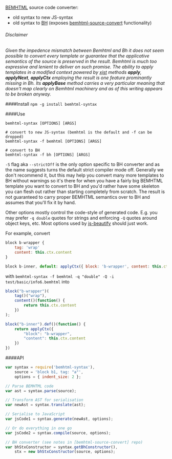 [BEMHTML] source code converter:
- old syntax to new JS-syntax
- old syntax to [BH] (exposes [bemhtml-source-convert] functionality)

###### Disclaimer ######
_Given the impedence mismatch between Bemhtml and Bh it does not seem possible to convert every template or 
guarantee that the applicative semantics of the source is preserved in the result. Bemhtml is much too expressive and lenient to deliver on such promise. The ability to apply templates in a modified context powered by [xjst] methods **apply**, **applyNext**, **applyCtx** employing the result is one feature prominantly missing in Bh. Its **applyBase** method carries a very particular meaning that doesn't map clearly on Bemhtml machinery and as of this writing appears to be broken anyway._

####Install
`npm -g install bemhtml-syntax`

####Use

```shell
bemhtml-syntax [OPTIONS] [ARGS]

# convert to new JS-syntax (bemhtml is the default and -f can be dropped)
bemhtml-syntax -f bemhtml [OPTIONS] [ARGS]

# convert to BH
bemhtml-syntax -f bh [OPTIONS] [ARGS]
```

`-S` flag aka `--strictOff` is the only option specific to BH converter and as
the name suggests turns the default strict compiler mode off. Generally we don't
recommend it, but this may help you convert many more templates to BH without
warnings so it's there for when you have a fairly big BEMHTML template you want
to convert to BH and you'd rather have some skeleton you can flesh out rather
than starting completely from scratch. The result is not guaranteed to carry
proper BEMHTML semantics over to BH and assumes that you'll fix it by hand.

Other options mostly control the code-style of generated code. E.g. you may
prefer `-q double` quotes for strings and enforcing `-Q` quotes around object
keys, etc. Most options used by [js-beautify][] should just work.

For example, convert
```js
block b-wrapper {
    tag: 'wrap'
    content: this.ctx.content
}

block b-inner, default: applyCtx({ block: 'b-wrapper', content: this.ctx.content })
```

with `bemhtml-syntax -f bemhtml -q "double" -Q -i test/basic/info6.bemhtml`
into
```js
block("b-wrapper")(
    tag()("wrap"),
    content()(function() {
        return this.ctx.content
    })
);

block("b-inner").def()(function() {
    return applyCtx({
        "block": "b-wrapper",
        "content": this.ctx.content
    })
})
```
####API

```javascript
var syntax = require('bemhtml-syntax'),
    source = 'block b1, tag: "a"',
    options = { indent_size: 2 };

// Parse BEMHTML code
var ast = syntax.parse(source);

// Transform AST for serialisation
var newAst = syntax.translate(ast);

// Serialise to JavaScript
var jsCode1 = syntax.generate(newAst, options);

// Or do everything in one go
var jsCode2 = syntax.compile(source, options);

// BH converter (see notes in [bemhtml-source-convert] repo)
var bhStxConstructor = syntax.getBhConstructor(),
    stx = new bhStxConstructor(source, options);
```

[js-beautify]: https://github.com/beautify-web/js-beautify
[Bemhtml]:    http://bem.info/tags/bem-core-v2.3.0/#
[Bemhtml/Ru]: http://ru.bem.info/technology/bemhtml/2.3.0/rationale/
[Bh]:         https://github.com/bem/bh
[xjst]:       https://github.com/veged/xjst
[bemhtml-source-convert]: https://github.com/vkz/bemhtml-source-convert
